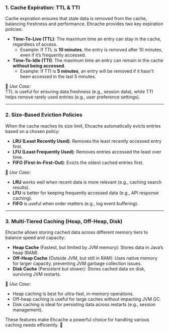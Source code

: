 ### **1. Cache Expiration: TTL & TTI**  
Cache expiration ensures that stale data is removed from the cache, balancing freshness and performance. Ehcache provides two key expiration policies:  

- **Time-To-Live (TTL)**: The maximum time an entry can stay in the cache, regardless of access.  
  - Example: If TTL is **10 minutes**, the entry is removed after 10 minutes, even if it’s frequently accessed.  
- **Time-To-Idle (TTI)**: The maximum time an entry can remain in the cache **without being accessed**.  
  - Example: If TTI is **5 minutes**, an entry will be removed if it hasn't been accessed in the last 5 minutes.  

🔹 *Use Case:*  
TTL is useful for ensuring data freshness (e.g., session data), while TTI helps remove rarely used entries (e.g., user preference settings).  

---

### **2. Size-Based Eviction Policies**  
When the cache reaches its size limit, Ehcache automatically evicts entries based on a chosen policy:  

- **LRU (Least Recently Used)**: Removes the least recently accessed entry first.  
- **LFU (Least Frequently Used)**: Removes entries accessed the least over time.  
- **FIFO (First-In-First-Out)**: Evicts the oldest cached entries first.  

🔹 *Use Case:*  
- **LRU** works well when recent data is more relevant (e.g., caching search results).  
- **LFU** is better for keeping frequently accessed data (e.g., API response caching).  
- **FIFO** is useful when order matters (e.g., log event buffering).  

---

### **3. Multi-Tiered Caching (Heap, Off-Heap, Disk)**  
Ehcache allows storing cached data across different memory tiers to balance speed and capacity:  

- **Heap Cache** (Fastest, but limited by JVM memory): Stores data in Java’s heap (RAM).  
- **Off-Heap Cache** (Outside JVM, but still in RAM): Uses native memory for larger capacity, preventing JVM garbage collection issues.  
- **Disk Cache** (Persistent but slower): Stores cached data on disk, surviving JVM restarts.  

🔹 *Use Case:*  
- Heap caching is best for ultra-fast, in-memory operations.  
- Off-heap caching is useful for large caches without impacting JVM GC.  
- Disk caching is ideal for persisting data across restarts (e.g., session management).  

These features make Ehcache a powerful choice for handling various caching needs efficiently. 🚀
